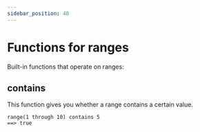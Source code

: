 ```yaml
---
sidebar_position: 40
---
```


# Functions for ranges

Built-in functions that operate on ranges:

## contains

This function gives you whether a range contains a certain value.

```deci live
range(1 through 10) contains 5
==> true
```
